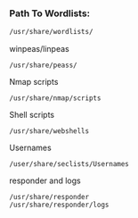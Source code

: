 ### Path To Wordlists:
``` bash
/usr/share/wordlists/
```

winpeas/linpeas
```
/usr/share/peass/
```

Nmap scripts
```
/usr/share/nmap/scripts
```

Shell scripts
```
/usr/share/webshells
```

Usernames
```
/user/share/seclists/Usernames
```

responder and logs
```
/usr/share/responder
/usr/share/responder/logs
```